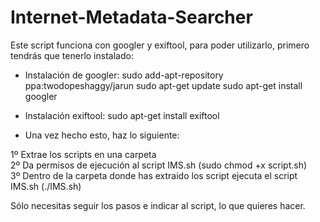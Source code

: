 # Internet-Metadata-Searcher

Este script funciona con googler y exiftool, para poder utilizarlo, primero tendrás que tenerlo instalado:

- Instalación de googler:
sudo add-apt-repository ppa:twodopeshaggy/jarun
sudo apt-get update
sudo apt-get install googler

- Instalación exiftool:
sudo apt-get install exiftool

- Una vez hecho esto, haz lo siguiente:

1º Extrae los scripts en una carpeta </br>
2º Da permisos de ejecución al script IMS.sh (sudo chmod +x script.sh)</br>
3º Dentro de la carpeta donde has extraido los script ejecuta el script IMS.sh (./IMS.sh)</br>

Sólo necesitas seguir los pasos e indicar al script, lo que quieres hacer.
